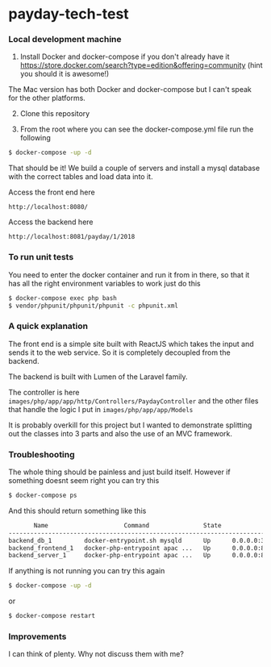 # payday-tech-test

### Local development machine

1. Install Docker and docker-compose if you don't already have it https://store.docker.com/search?type=edition&offering=community
(hint you should it is awesome!)

The Mac version has both Docker and docker-compose but I can't speak for the other platforms.

2. Clone this repository

3. From the root where you can see the docker-compose.yml file run the following 

```bash
$ docker-compose -up -d
```

That should be it! We build a couple of servers and install a mysql database with the correct tables and load data into it. 

Access the front end here 

```
http://localhost:8080/
```

Access the backend here 

```
http://localhost:8081/payday/1/2018
```

### To run unit tests

You need to enter the docker container and run it from in there, so that it has all the right environment variables to work just do this

```bash
$ docker-compose exec php bash 
$ vendor/phpunit/phpunit/phpunit -c phpunit.xml
```

### A quick explanation

The front end is a simple site built with ReactJS which takes the input and sends it to the web service. So it is completely decoupled from the backend. 

The backend is built with Lumen of the Laravel family. 

The controller is here `images/php/app/app/http/Controllers/PaydayController` and the other files that handle the logic I put in `images/php/app/app/Models`

It is probably overkill for this project but I wanted to demonstrate splitting out the classes into 3 parts and also the use of an MVC framework. 

### Troubleshooting

The whole thing should be painless and just build itself. However if something doesnt seem right you can try this

```bash
$ docker-compose ps
```

And this should return something like this

```bash
       Name                     Command               State               Ports
--------------------------------------------------------------------------------------------
backend_db_1         docker-entrypoint.sh mysqld      Up      0.0.0.0:3306->3306/tcp
backend_frontend_1   docker-php-entrypoint apac ...   Up      0.0.0.0:8080->80/tcp
backend_server_1     docker-php-entrypoint apac ...   Up      0.0.0.0:8081->80/tcp, 8081/tcp
```

If anything is not running you can try this again 

```bash
$ docker-compose -up -d
```

or 

```bash
$ docker-compose restart
```

### Improvements

I can think of plenty. Why not discuss them with me? 